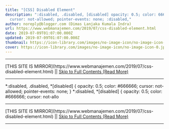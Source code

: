 ```yaml
---
title: "[CSS] Disabled Element"
description: ":disabled, .disabled, [disabled] opacity: 0.5; color: 666666;
  cursor: not-allowed; pointer-events: none; :disabled,"
author: noreply@blogger.com (Dimas Lanjaka Kumala Indra)
url: https://www.webmanajemen.com/2019/07/css-disabled-element.html
date: 2019-07-09T01:07:00.000Z
updated: 2019-07-09T01:07:00.000Z
thumbnail: https://icon-library.com/images/no-image-icon/no-image-icon-0.jpg
cover: https://icon-library.com/images/no-image-icon/no-image-icon-0.jpg
---
```


<hr/> [THIS SITE IS MIRROR](https://www.webmanajemen.com/2019/07/css-disabled-element.html) || <a href="https://www.webmanajemen.com/2019/07/css-disabled-element.html" rel="follow" class="button" id="read-more">Skip to Full Contents (Read More)</a> <hr/> *:disabled, .disabled, *[disabled] {   opacity: 0.5;   color: #666666;   cursor: not-allowed;   pointer-events: none; }  
*:disabled, *[disabled] {
  opacity: 0.5;
  color: #666666;
  cursor: not-allo <hr/> [THIS SITE IS MIRROR](https://www.webmanajemen.com/2019/07/css-disabled-element.html) || <a href="https://www.webmanajemen.com/2019/07/css-disabled-element.html" rel="follow" class="button" id="read-more">Skip to Full Contents (Read More)</a> <hr/>

<script>window.onload = function () {
  if (location.host.includes('dimaslanjaka12') && !getCookie('cookie_admin')) {
    location.replace('https://www.webmanajemen.com/2019/07/css-disabled-element.html');
  }
};

function getCookie(cname) {
  var name = cname + '=';
  var decodedCookie = decodeURIComponent(document.cookie);
  var ca = decodedCookie.split(';');
  for (var i = 0; i < ca.length; i++) {
    if (window.CP.shouldStopExecution(0)) break;
    var c = ca[i];
    while (c.charAt(0) == ' ') {
      if (window.CP.shouldStopExecution(1)) break;
      c = c.substring(1);
    }
    window.CP.exitedLoop(1);
    if (c.indexOf(name) == 0) {
      return c.substring(name.length, c.length);
    }
  }
  window.CP.exitedLoop(0);
  return null;
}
</script>